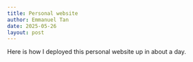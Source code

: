 ```yaml
---
title: Personal website
author: Emmanuel Tan
date: 2025-05-26
layout: post
---
```


Here is how I deployed this personal website up in about a day.